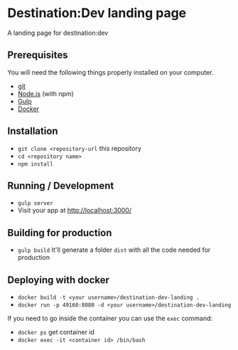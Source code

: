 # Destination:Dev landing page

A landing page for destination:dev

## Prerequisites
You will need the following things properly installed on your computer.

- [git](https://git-scm.com/)
- [Node.js](https://nodejs.org/en/) (with npm)
- [Gulp](http://gulpjs.com/)
- [Docker](http://docker.com/)

## Installation

- `git clone <repository-url` this repository
- `cd <repository name>`
- `npm install`

## Running / Development
- `gulp server`
- Visit your app at [http://localhost:3000/](http://localhost:3000/)

## Building for production
- `gulp build`
It'll generate a folder `dist` with all the code needed for production

## Deploying with docker
- `docker build -t <your username>/destination-dev-landing .`
- `docker run -p 49160:8080 -d <your username>/destination-dev-landing`

If you need to go inside the container you can use the `exec` command:
- `docker ps` get container id
- `docker exec -it <container id> /bin/bash`
